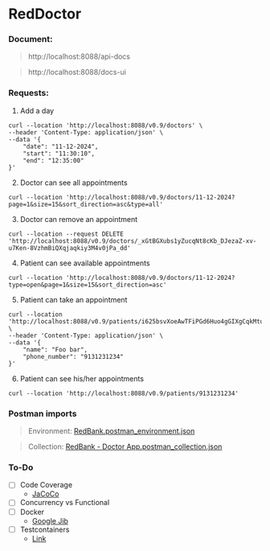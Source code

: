 # RedDoctor


### Document:

> http://localhost:8088/api-docs

> http://localhost:8088/docs-ui


### Requests:

1. Add a day

```shell
curl --location 'http://localhost:8088/v0.9/doctors' \
--header 'Content-Type: application/json' \
--data '{  
    "date": "11-12-2024",
    "start": "11:30:10",
    "end": "12:35:00"
}'
```

2. Doctor can see all appointments

```shell
curl --location 'http://localhost:8088/v0.9/doctors/11-12-2024?page=1&size=15&sort_direction=asc&type=all'
```

3. Doctor can remove an appointment

```shell
curl --location --request DELETE 'http://localhost:8088/v0.9/doctors/_xGtBGXubs1yZucqNt8cKb_DJezaZ-xv-u7Ken-8VzhmBiQXqjaqkiy3M4v0jPa_dd'
```

4. Patient can see available appointments

```shell
curl --location 'http://localhost:8088/v0.9/doctors/11-12-2024?type=open&page=1&size=15&sort_direction=asc'
```

5. Patient can take an appointment

```shell
curl --location 'http://localhost:8088/v0.9/patients/i625bsvXoeAwTFiPGd6Huo4gGIXgCqkMtuF1rwPMTN_sUiDq4kuHgJWIljKc715O' \
--header 'Content-Type: application/json' \
--data '{
    "name": "Foo bar",
    "phone_number": "9131231234"
}'
```

6. Patient can see his/her appointments

```shell
curl --location 'http://localhost:8088/v0.9/patients/9131231234'
```



### Postman imports

> Environment: [RedBank.postman_environment.json](RedBank.postman_environment.json)

> Collection: [RedBank - Doctor App.postman_collection.json](RedBank%20-%20Doctor%20App.postman_collection.json)


### To-Do

- [ ] Code Coverage
  - [JaCoCo](https://www.jacoco.org/jacoco/trunk/index.html)
- [ ] Concurrency vs Functional
- [ ] Docker
  - [Google Jib](https://cloud.google.com/java/getting-started/jib)
- [ ] Testcontainers
  - [Link](https://java.testcontainers.org/)